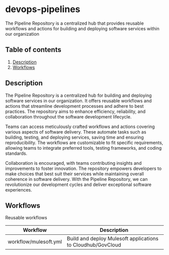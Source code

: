 # devops-pipelines
The Pipeline Repository is a centralized hub that provides reusable workflows and actions for building and deploying software services within our organization

## Table of contents
1. [Description](#description)
1. [Workflows](#workflows) 

## Description
The Pipeline Repository is a centralized hub for building and deploying software services in our organization. It offers reusable workflows and actions that streamline development processes and adhere to best practices. The repository aims to enhance efficiency, reliability, and collaboration throughout the software development lifecycle.

Teams can access meticulously crafted workflows and actions covering various aspects of software delivery. These automate tasks such as building, testing, and deploying services, saving time and ensuring reproducibility. The workflows are customizable to fit specific requirements, allowing teams to integrate preferred tools, testing frameworks, and coding standards.

Collaboration is encouraged, with teams contributing insights and improvements to foster innovation. The repository empowers developers to make choices that best suit their services while maintaining overall coherence in software delivery. With the Pipeline Repository, we can revolutionize our development cycles and deliver exceptional software experiences.

## Workflows

Reusable workflows

| Workflow    | Description |
| ----------- | ----------- |
| workflow/mulesoft.yml | Build and deploy Mulesoft applications to Cloudhub/GovCloud |
